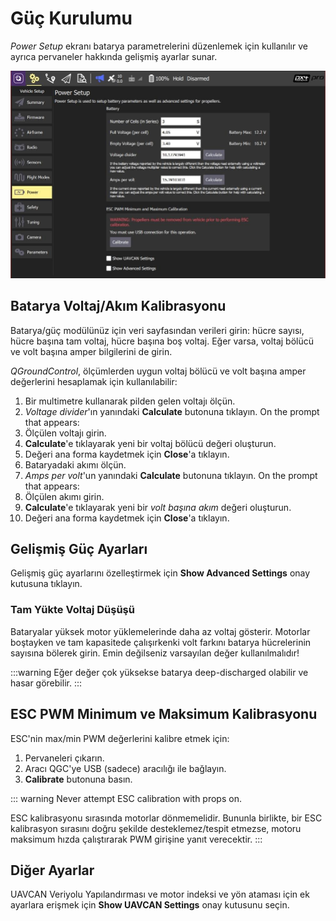 # Güç Kurulumu

_Power Setup_ ekranı batarya parametrelerini düzenlemek için kullanılır ve ayrıca pervaneler hakkında gelişmiş ayarlar sunar.

![Batarya Kalibrasyonu](../../../assets/setup/px4_power.jpg)

## Batarya Voltaj/Akım Kalibrasyonu

Batarya/güç modülünüz için veri sayfasından verileri girin: hücre sayısı, hücre başına tam voltaj, hücre başına boş voltaj. Eğer varsa, voltaj bölücü ve volt başına amper bilgilerini de girin.

_QGroundControl_, ölçümlerden uygun voltaj bölücü ve volt başına amper değerlerini hesaplamak için kullanılabilir:

1. Bir multimetre kullanarak pilden gelen voltajı ölçün.
2. _Voltage divider_'ın yanındaki **Calculate** butonuna tıklayın. On the prompt that appears:
3. Ölçülen voltajı girin.
4. **Calculate**'e tıklayarak yeni bir voltaj bölücü değeri oluşturun.
5. Değeri ana forma kaydetmek için **Close**'a tıklayın.
6. Bataryadaki akımı ölçün.
7. _Amps per volt_'un yanındaki **Calculate** butonuna tıklayın. On the prompt that appears:
8. Ölçülen akımı girin.
9. **Calculate**'e tıklayarak yeni bir _volt başına akım_ değeri oluşturun.
10. Değeri ana forma kaydetmek için **Close**'a tıklayın.

## Gelişmiş Güç Ayarları

Gelişmiş güç ayarlarını özelleştirmek için **Show Advanced Settings** onay kutusuna tıklayın.

### Tam Yükte Voltaj Düşüşü

Bataryalar yüksek motor yüklemelerinde daha az voltaj gösterir. Motorlar boştayken ve tam kapasitede çalışırkenki volt farkını batarya hücrelerinin sayısına bölerek girin. Emin değilseniz varsayılan değer kullanılmalıdır!

:::warning
Eğer değer çok yüksekse batarya deep-discharged olabilir ve hasar görebilir.
:::

## ESC PWM Minimum ve Maksimum Kalibrasyonu

ESC'nin max/min PWM değerlerini kalibre etmek için:

1. Pervaneleri çıkarın.
2. Aracı QGC'ye USB (sadece) aracılığı ile bağlayın.
3. **Calibrate** butonuna basın.

::: warning
Never attempt ESC calibration with props on.

ESC kalibrasyonu sırasında motorlar dönmemelidir.
Bununla birlikte, bir ESC kalibrasyon sırasını doğru şekilde desteklemez/tespit etmezse, motoru maksimum hızda çalıştırarak PWM girişine yanıt verecektir.
:::

## Diğer Ayarlar

UAVCAN Veriyolu Yapılandırması ve motor indeksi ve yön ataması için ek ayarlara erişmek için **Show UAVCAN Settings** onay kutusunu seçin.
